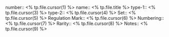 number:: <% tp.file.cursor(1) %>
name:: <% tp.file.title %>
type-1:: <% tp.file.cursor(3) %>
type-2:: <% tp.file.cursor(4) %>
Set:: <% tp.file.cursor(5) %>
Regulation Mark:: <% tp.file.cursor(6) %>
Numbering:: <% tp.file.cursor(7) %>
Rarity:: <% tp.file.cursor(8) %>
Notes:: <% tp.file.cursor(9) %>